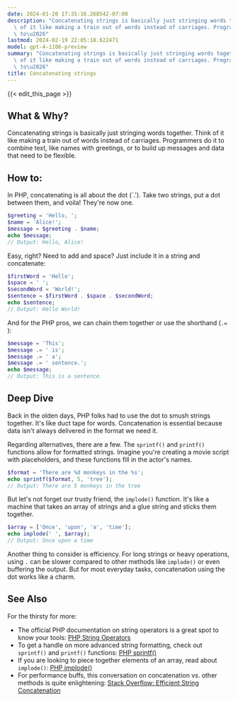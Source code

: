 ```yaml
---
date: 2024-01-20 17:35:16.268542-07:00
description: "Concatenating strings is basically just stringing words together. Think\
  \ of it like making a train out of words instead of carriages. Programmers do it\
  \ to\u2026"
lastmod: 2024-02-19 22:05:18.622471
model: gpt-4-1106-preview
summary: "Concatenating strings is basically just stringing words together. Think\
  \ of it like making a train out of words instead of carriages. Programmers do it\
  \ to\u2026"
title: Concatenating strings
---
```


{{< edit_this_page >}}

## What & Why?

Concatenating strings is basically just stringing words together. Think of it like making a train out of words instead of carriages. Programmers do it to combine text, like names with greetings, or to build up messages and data that need to be flexible.

## How to:

In PHP, concatenating is all about the dot (`.'). Take two strings, put a dot between them, and voila! They're now one.

```PHP
$greeting = 'Hello, ';
$name = 'Alice!';
$message = $greeting . $name;
echo $message;
// Output: Hello, Alice!
```

Easy, right? Need to add and space? Just include it in a string and concatenate:

```PHP
$firstWord = 'Hello';
$space = ' ';
$secondWord = 'World!';
$sentence = $firstWord . $space . $secondWord;
echo $sentence;
// Output: Hello World!
```

And for the PHP pros, we can chain them together or use the shorthand (`.= `):

```PHP
$message = 'This';
$message .= ' is';
$message .= ' a';
$message .= ' sentence.';
echo $message;
// Output: This is a sentence.
```

## Deep Dive

Back in the olden days, PHP folks had to use the dot to smush strings together. It's like duct tape for words. Concatenation is essential because data isn't always delivered in the format we need it.

Regarding alternatives, there are a few. The `sprintf()` and `printf()` functions allow for formatted strings. Imagine you're creating a movie script with placeholders, and these functions fill in the actor's names.

```PHP
$format = 'There are %d monkeys in the %s';
echo sprintf($format, 5, 'tree');
// Output: There are 5 monkeys in the tree
```

But let's not forget our trusty friend, the `implode()` function. It's like a machine that takes an array of strings and a glue string and sticks them together.

```PHP
$array = ['Once', 'upon', 'a', 'time'];
echo implode(' ', $array);
// Output: Once upon a time
```

Another thing to consider is efficiency. For long strings or heavy operations, using `.` can be slower compared to other methods like `implode()` or even buffering the output. But for most everyday tasks, concatenation using the dot works like a charm.

## See Also

For the thirsty for more:

- The official PHP documentation on string operators is a great spot to know your tools: [PHP String Operators](https://www.php.net/manual/en/language.operators.string.php)
- To get a handle on more advanced string formatting, check out `sprintf()` and `printf()` functions: [PHP sprintf()](https://www.php.net/manual/en/function.sprintf.php)
- If you are looking to piece together elements of an array, read about `implode()`: [PHP implode()](https://www.php.net/manual/en/function.implode.php)
- For performance buffs, this conversation on concatenation vs. other methods is quite enlightening: [Stack Overflow: Efficient String Concatenation](https://stackoverflow.com/questions/3349753/efficient-string-concatenation-in-php)
